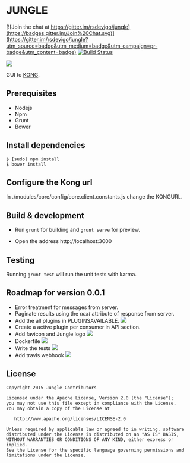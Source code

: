 # JUNGLE

[![Join the chat at https://gitter.im/rsdevigo/jungle](https://badges.gitter.im/Join%20Chat.svg)](https://gitter.im/rsdevigo/jungle?utm_source=badge&utm_medium=badge&utm_campaign=pr-badge&utm_content=badge)
[![Build Status](https://travis-ci.org/rsdevigo/jungle.svg?branch=master)](https://travis-ci.org/rsdevigo/jungle)

![](https://i.imgur.com/MuFFweF.png)

GUI to [KONG](http://getkong.org).

## Prerequisites
- Nodejs
- Npm
- Grunt
- Bower

## Install dependencies
```
$ [sudo] npm install
$ bower install
```

## Configure the Kong url
In ./modules/core/config/core.client.constants.js change the KONGURL.

## Build & development

- Run `grunt` for building and `grunt serve` for preview.

- Open the address http://localhost:3000

## Testing

Running `grunt test` will run the unit tests with karma.

## Roadmap for version 0.0.1

- Error treatment for messages from server. 
- Paginate results using the *next* attribute of response from server.
- Add the all plugins in PLUGINSAVAILABLE. ![](http://cmsresources.windowsphone.com/windowsphone/lv-LV/How-to/wp7/inline/office-icon-done.png)
- Create a active plugin per consumer in API section.
- Add favicon and Jungle logo ![](http://cmsresources.windowsphone.com/windowsphone/lv-LV/How-to/wp7/inline/office-icon-done.png)
- Dockerfile ![](http://cmsresources.windowsphone.com/windowsphone/lv-LV/How-to/wp7/inline/office-icon-done.png)
- Write the tests ![](http://cmsresources.windowsphone.com/windowsphone/lv-LV/How-to/wp7/inline/office-icon-done.png)
- Add travis webhook ![](http://cmsresources.windowsphone.com/windowsphone/lv-LV/How-to/wp7/inline/office-icon-done.png)


## License

```
Copyright 2015 Jungle Contributors

Licensed under the Apache License, Version 2.0 (the "License");
you may not use this file except in compliance with the License.
You may obtain a copy of the License at

   http://www.apache.org/licenses/LICENSE-2.0

Unless required by applicable law or agreed to in writing, software
distributed under the License is distributed on an "AS IS" BASIS,
WITHOUT WARRANTIES OR CONDITIONS OF ANY KIND, either express or implied.
See the License for the specific language governing permissions and
limitations under the License.
```
